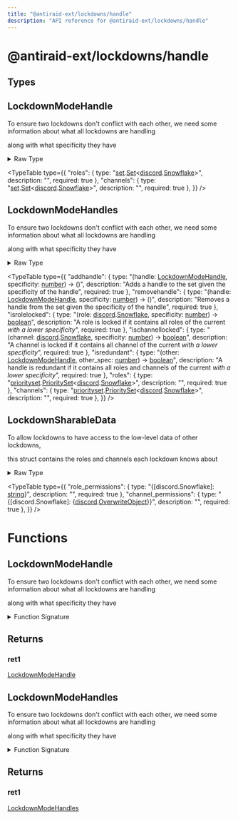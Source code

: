```yaml
---
title: "@antiraid-ext/lockdowns/handle"
description: "API reference for @antiraid-ext/lockdowns/handle"
---
```


<div id="@antiraid-ext/lockdowns/handle"></div>

# @antiraid-ext/lockdowns/handle

<div id="Types"></div>

## Types

<div id="LockdownModeHandle"></div>

## LockdownModeHandle

To ensure two lockdowns don't conflict with each other, we need some information about what all lockdowns are handling

along with what specificity they have

<details>
<summary>Raw Type</summary>

```luau
--- To ensure two lockdowns don't conflict with each other, we need some information about what all lockdowns are handling
--- along with what specificity they have
type LockdownModeHandle = {
	roles: set.Set<discord.Snowflake>,

	channels: set.Set<discord.Snowflake>
}
```

</details>

<TypeTable
	type={{
		"roles": {
			type: "[set](#module.set).[Set](#Set)&lt;[discord](#module.discord).[Snowflake](#Snowflake)&gt;",
			description: "",
			required: true
		},
		"channels": {
			type: "[set](#module.set).[Set](#Set)&lt;[discord](#module.discord).[Snowflake](#Snowflake)&gt;",
			description: "",
			required: true
		},
	}}
/>
<div id="LockdownModeHandles"></div>

## LockdownModeHandles

To ensure two lockdowns don't conflict with each other, we need some information about what all lockdowns are handling

along with what specificity they have

<details>
<summary>Raw Type</summary>

```luau
--- To ensure two lockdowns don't conflict with each other, we need some information about what all lockdowns are handling
--- along with what specificity they have
type LockdownModeHandles = {
	roles: priorityset.PrioritySet<discord.Snowflake>,

	channels: priorityset.PrioritySet<discord.Snowflake>,

	--- Adds a handle to the set given the specificity of the handle
	addhandle: (handle: LockdownModeHandle, specificity: number) -> (),

	--- Removes a handle from the set given the specificity of the handle
	removehandle: (handle: LockdownModeHandle, specificity: number) -> (),

	--- A role is locked if it contains all roles of the current *with a lower specificity*
	isrolelocked: (role: discord.Snowflake, specificity: number) -> boolean,

	--- A channel is locked if it contains all channel of the current *with a lower specificity*
	ischannellocked: (channel: discord.Snowflake, specificity: number) -> boolean,

	--- A handle is redundant if it contains all roles and channels of the current *with a lower specificity*
	isredundant: (other: LockdownModeHandle, other_spec: number) -> boolean
}
```

</details>

<TypeTable
	type={{
		"addhandle": {
			type: "(handle: [LockdownModeHandle](#LockdownModeHandle), specificity: [number](#number)) -> ()",
			description: "Adds a handle to the set given the specificity of the handle",
			required: true
		},
		"removehandle": {
			type: "(handle: [LockdownModeHandle](#LockdownModeHandle), specificity: [number](#number)) -> ()",
			description: "Removes a handle from the set given the specificity of the handle",
			required: true
		},
		"isrolelocked": {
			type: "(role: [discord](#module.discord).[Snowflake](#Snowflake), specificity: [number](#number)) -> [boolean](#boolean)",
			description: "A role is locked if it contains all roles of the current *with a lower specificity*",
			required: true
		},
		"ischannellocked": {
			type: "(channel: [discord](#module.discord).[Snowflake](#Snowflake), specificity: [number](#number)) -> [boolean](#boolean)",
			description: "A channel is locked if it contains all channel of the current *with a lower specificity*",
			required: true
		},
		"isredundant": {
			type: "(other: [LockdownModeHandle](#LockdownModeHandle), other_spec: [number](#number)) -> [boolean](#boolean)",
			description: "A handle is redundant if it contains all roles and channels of the current *with a lower specificity*",
			required: true
		},
		"roles": {
			type: "[priorityset](#module.priorityset).[PrioritySet](#PrioritySet)&lt;[discord](#module.discord).[Snowflake](#Snowflake)&gt;",
			description: "",
			required: true
		},
		"channels": {
			type: "[priorityset](#module.priorityset).[PrioritySet](#PrioritySet)&lt;[discord](#module.discord).[Snowflake](#Snowflake)&gt;",
			description: "",
			required: true
		},
	}}
/>
<div id="LockdownSharableData"></div>

## LockdownSharableData

To allow lockdowns to have access to the low-level data of other lockdowns,

this struct contains the roles and channels each lockdown knows about

<details>
<summary>Raw Type</summary>

```luau
--- To allow lockdowns to have access to the low-level data of other lockdowns,
--- this struct contains the roles and channels each lockdown knows about
type LockdownSharableData = {
	role_permissions: {
		[discord.Snowflake]: string
	},

	channel_permissions: {
		[discord.Snowflake]: {discord.OverwriteObject}
	}
}
```

</details>

<TypeTable
	type={{
		"role_permissions": {
			type: "\{[discord.Snowflake]: [string](#string)\}",
			description: "",
			required: true
		},
		"channel_permissions": {
			type: "\{[discord.Snowflake]: \{[discord](#module.discord).[OverwriteObject](#OverwriteObject)\}\}",
			description: "",
			required: true
		},
	}}
/>
<div id="Functions"></div>

# Functions

<div id="LockdownModeHandle"></div>

## LockdownModeHandle

To ensure two lockdowns don't conflict with each other, we need some information about what all lockdowns are handling

along with what specificity they have

<details>
<summary>Function Signature</summary>

```luau
--- To ensure two lockdowns don't conflict with each other, we need some information about what all lockdowns are handling
--- along with what specificity they have
function LockdownModeHandle() -> LockdownModeHandle end
```

</details>

<div id="Returns"></div>

## Returns

<div id="ret1"></div>

### ret1

[LockdownModeHandle](#LockdownModeHandle)<div id="LockdownModeHandles"></div>

## LockdownModeHandles

To ensure two lockdowns don't conflict with each other, we need some information about what all lockdowns are handling

along with what specificity they have

<details>
<summary>Function Signature</summary>

```luau
--- To ensure two lockdowns don't conflict with each other, we need some information about what all lockdowns are handling
--- along with what specificity they have
function LockdownModeHandles() -> LockdownModeHandles end
```

</details>

<div id="Returns"></div>

## Returns

<div id="ret1"></div>

### ret1

[LockdownModeHandles](#LockdownModeHandles)